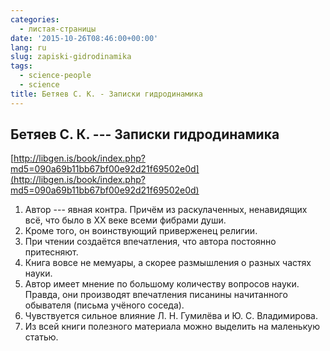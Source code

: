 ```yaml
---
categories:
  - листая-страницы
date: '2015-10-26T08:46:00+00:00'
lang: ru
slug: zapiski-gidrodinamika
tags:
  - science-people
  - science
title: Бетяев С. К. - Записки гидродинамика
---
```


## Бетяев С. К. --- Записки гидродинамика

[http://libgen.is/book/index.php?md5=090a69b11bb67bf00e92d21f69502e0d](http://libgen.is/book/index.php?md5=090a69b11bb67bf00e92d21f69502e0d)  

<!--more-->

1.  Автор --- явная контра. Причём из раскулаченных, ненавидящих всё, что было в XX веке всеми фибрами души.
2.  Кроме того, он воинствующий приверженец религии.
3.  При чтении создаётся впечатления, что автора постоянно притесняют.
4.  Книга вовсе не мемуары, а скорее размышления о разных частях науки.
5.  Автор имеет мнение по большому количеству вопросов науки. Правда, они производят впечатления писанины начитанного обывателя (письма учёного соседа).
6.  Чувствуется сильное влияние Л. Н. Гумилёва и Ю. С. Владимирова.
7.  Из всей книги полезного материала можно выделить на маленькую статью.
